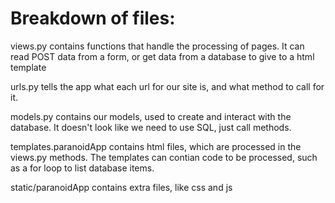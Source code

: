 # Breakdown of files:
views.py contains functions that handle the processing of pages. It can read POST data from a form, or get data from a database to give to a html template

urls.py tells the app what each url for our site is, and what method to call for it.

models.py contains our models, used to create and interact with the database. It doesn't look like we need to use SQL, just call methods.

templates.paranoidApp contains html files, which are processed in the views.py methods. The templates can contian code to be processed, such as a for loop to list database items.

static/paranoidApp contains extra files, like css and js
